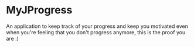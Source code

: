 # MyJProgress
An application to keep track of your progress and keep you motivated even when you're feeling that you don't progress anymore, this is the proof you are :)
